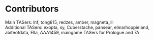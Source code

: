 # Contributors
Main TASers: lnf, tong815, redzes, amber, magneta_lll  
Additional TASers: exopta, sy, Cuberstache, pansear, elmarhoppieland, abiteofdata, Ella, AAA1459, maingame TASers for Prologue and 7A